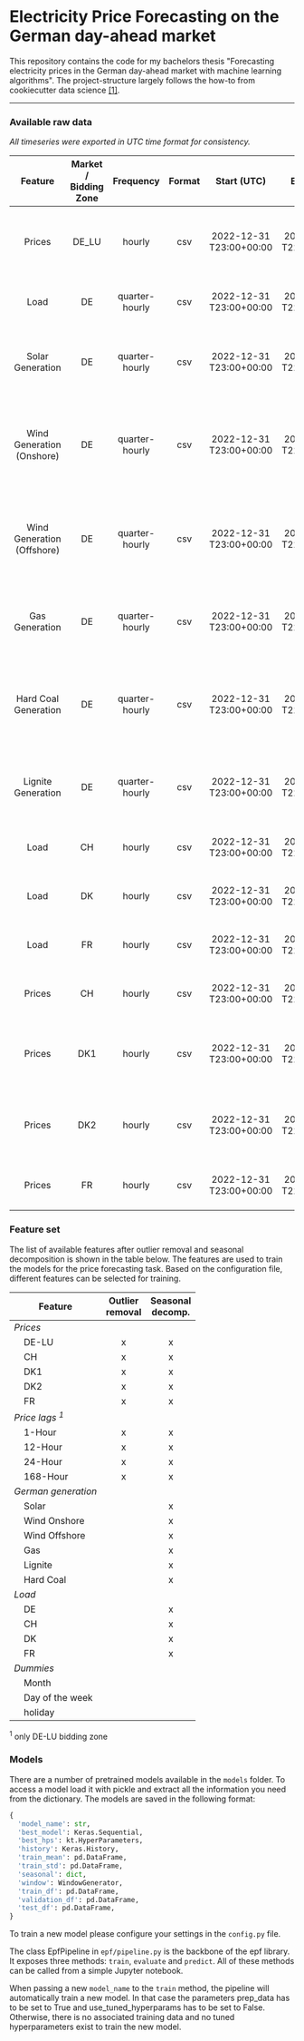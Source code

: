 
# Electricity Price Forecasting on the German day-ahead market

This repository contains the code for my bachelors thesis "Forecasting electricity prices in the German day-ahead market with machine learning algorithms". The project-structure largely follows the how-to from cookiecutter data science [[1]](./references/refs.md).

---

### Available raw data

*All timeseries were exported in UTC time format for consistency.*

|          Feature           | Market / Bidding Zone |   Frequency    | Format |        Start (UTC)         |         End (UTC)          | Source  |                                                                                                                                                                       URL                                                                                                                                                                        |
|:--------------------------:|:---------------------:|:--------------:|:------:|:--------------------------:|:--------------------------:|---------|:------------------------------------------------------------------------------------------------------------------------------------------------------------------------------------------------------------------------------------------------------------------------------------------------------------------------------------------------:|
|           Prices           |         DE_LU         |     hourly     |  csv   | 2022-12-31<br>T23:00+00:00 | 2024-12-31<br>T22:00+00:00 | ENTSO-E |                  [DE_LU Prices 2023](https://www.energy-charts.info/charts/price_spot_market/chart.htm?l=de&c=DE&year=2023&interval=year&legendItems=fy6&timezone=utc)<br>[DE_LU Prices 2024](https://www.energy-charts.info/charts/price_spot_market/chart.htm?l=de&c=DE&year=2024&interval=year&legendItems=ey5&timezone=utc)                  |
|            Load            |          DE           | quarter-hourly |  csv   | 2022-12-31<br>T23:00+00:00 | 2024-12-31<br>T22:45+00:00 | ENTSO-E |                     [DE Load 2023](https://www.energy-charts.info/charts/power/chart.htm?l=de&c=DE&legendItems=nyi&year=2023&interval=year&timezone=utc&source=entsoe)<br>[DE Load 2024](https://www.energy-charts.info/charts/power/chart.htm?l=de&c=DE&legendItems=nyi&year=2024&interval=year&timezone=utc&source=entsoe)                     |
|      Solar Generation      |          DE           | quarter-hourly |  csv   | 2022-12-31<br>T23:00+00:00 | 2024-12-31<br>T22:45+00:00 | ENTSO-E |         [DE Solar Generation 2023](https://www.energy-charts.info/charts/power/chart.htm?l=de&c=DE&legendItems=nyh&year=2023&interval=year&timezone=utc&source=entsoe)<br>[DE Solar Generation 2024](https://www.energy-charts.info/charts/power/chart.htm?l=de&c=DE&legendItems=nyh&year=2024&interval=year&timezone=utc&source=entsoe)         |
| Wind Generation (Onshore)  |          DE           | quarter-hourly |  csv   | 2022-12-31<br>T23:00+00:00 | 2024-12-31<br>T22:45+00:00 | ENTSO-E |  [DE Wind Generation Onshore 2023](https://www.energy-charts.info/charts/power/chart.htm?l=de&c=DE&legendItems=nyg&year=2023&interval=year&timezone=utc&source=entsoe)<br>[DE Wind Generation Onshore 2024](https://www.energy-charts.info/charts/power/chart.htm?l=de&c=DE&legendItems=nyg&year=2024&interval=year&timezone=utc&source=entsoe)  |
| Wind Generation (Offshore) |          DE           | quarter-hourly |  csv   | 2022-12-31<br>T23:00+00:00 | 2024-12-31<br>T22:45+00:00 | ENTSO-E | [DE Wind Generation Offshore 2023](https://www.energy-charts.info/charts/power/chart.htm?l=de&c=DE&legendItems=nyf&year=2023&interval=year&timezone=utc&source=entsoe)<br>[DE Wind Generation Offshore 2024](https://www.energy-charts.info/charts/power/chart.htm?l=de&c=DE&legendItems=nyf&year=2024&interval=year&timezone=utc&source=entsoe) |
|       Gas Generation       |          DE           | quarter-hourly |  csv   | 2022-12-31<br>T23:00+00:00 | 2024-12-31<br>T22:45+00:00 | ENTSO-E |           [DE Gas Generation 2023](https://www.energy-charts.info/charts/power/chart.htm?l=de&c=DE&source=entsoe&legendItems=ny8&year=2023&interval=year&timezone=utc)<br>[DE Gas Generation 2024](https://www.energy-charts.info/charts/power/chart.htm?l=de&c=DE&source=entsoe&legendItems=ny8&year=2024&interval=year&timezone=utc)           |
|    Hard Coal Generation    |          DE           | quarter-hourly |  csv   | 2022-12-31<br>T23:00+00:00 | 2024-12-31<br>T22:45+00:00 | ENTSO-E |     [DE Hard Coal Generation 2023](https://www.energy-charts.info/charts/power/chart.htm?l=de&c=DE&source=entsoe&legendItems=ny6&year=2023&interval=year&timezone=utc)<br>[DE Hard Coal Generation 2024](https://www.energy-charts.info/charts/power/chart.htm?l=de&c=DE&source=entsoe&legendItems=ny5&year=2024&interval=year&timezone=utc)     |
|     Lignite Generation     |          DE           | quarter-hourly |  csv   | 2022-12-31<br>T23:00+00:00 | 2024-12-31<br>T22:45+00:00 | ENTSO-E |       [DE Lignite Generation 2023](https://www.energy-charts.info/charts/power/chart.htm?l=de&c=DE&source=entsoe&legendItems=ny5&year=2023&interval=year&timezone=utc)<br>[DE Lignite Generation 2024](https://www.energy-charts.info/charts/power/chart.htm?l=de&c=DE&source=entsoe&legendItems=ny4&year=2024&interval=year&timezone=utc)       |
|            Load            |          CH           |     hourly     |  csv   | 2022-12-31<br>T23:00+00:00 | 2024-12-31<br>T22:00+00:00 | ENTSO-E |                     [CH Load 2023](https://www.energy-charts.info/charts/power/chart.htm?l=de&c=CH&legendItems=cy7&year=2023&interval=year&source=entsoe&timezone=utc)<br>[CH Load 2024](https://www.energy-charts.info/charts/power/chart.htm?l=de&c=CH&legendItems=cy7&year=2024&interval=year&source=entsoe&timezone=utc)                     |
|            Load            |          DK           |     hourly     |  csv   | 2022-12-31<br>T23:00+00:00 | 2024-12-31<br>T22:00+00:00 | ENTSO-E |                     [DK Load 2023](https://www.energy-charts.info/charts/power/chart.htm?l=de&c=DK&legendItems=fy9&year=2023&interval=year&source=entsoe&timezone=utc)<br>[DK Load 2024](https://www.energy-charts.info/charts/power/chart.htm?l=de&c=DK&legendItems=fy9&year=2024&interval=year&source=entsoe&timezone=utc)                     |
|            Load            |          FR           |     hourly     |  csv   | 2022-12-31<br>T23:00+00:00 | 2024-12-31<br>T22:00+00:00 | ENTSO-E |                     [FR Load 2023](https://www.energy-charts.info/charts/power/chart.htm?l=de&c=FR&legendItems=jye&year=2023&interval=year&source=entsoe&timezone=utc)<br>[FR Load 2024](https://www.energy-charts.info/charts/power/chart.htm?l=de&c=FR&legendItems=jye&year=2024&interval=year&source=entsoe&timezone=utc)                     |
|           Prices           |          CH           |     hourly     |  csv   | 2022-12-31<br>T23:00+00:00 | 2024-12-31<br>T22:00+00:00 | ENTSO-E |                     [CH Prices 2023](https://www.energy-charts.info/charts/price_spot_market/chart.htm?l=de&c=CH&legendItems=by4&year=2023&interval=year&timezone=utc)<br>[CH Prices 2024](https://www.energy-charts.info/charts/price_spot_market/chart.htm?l=de&c=CH&legendItems=by4&year=2024&interval=year&timezone=utc)                     |
|           Prices           |          DK1          |     hourly     |  csv   | 2022-12-31<br>T23:00+00:00 | 2024-12-31<br>T22:00+00:00 | ENTSO-E |                    [DK1 Prices 2023](https://www.energy-charts.info/charts/price_spot_market/chart.htm?l=de&c=DK&legendItems=7y4&year=2023&interval=year&timezone=utc)<br>[DK1 Prices 2024](https://www.energy-charts.info/charts/price_spot_market/chart.htm?l=de&c=DK&legendItems=7y4&year=2024&interval=year&timezone=utc)                    |
|           Prices           |          DK2          |     hourly     |  csv   | 2022-12-31<br>T23:00+00:00 | 2024-12-31<br>T22:00+00:00 | ENTSO-E |                    [DK2 Prices 2023](https://www.energy-charts.info/charts/price_spot_market/chart.htm?l=de&c=DK&legendItems=7y5&year=2023&interval=year&timezone=utc)<br>[DK2 Prices 2024](https://www.energy-charts.info/charts/price_spot_market/chart.htm?l=de&c=DK&legendItems=7y5&year=2024&interval=year&timezone=utc)                    |
|           Prices           |          FR           |     hourly     |  csv   | 2022-12-31<br>T23:00+00:00 | 2024-12-31<br>T22:00+00:00 | ENTSO-E |                    [FR Prices 2023](https://www.energy-charts.info/charts/price_spot_market/chart.htm?l=de&c=FR&legendItems=8y6&year=2023&interval=year&timezone=utc)<br>[FR Prices 2024 ](https://www.energy-charts.info/charts/price_spot_market/chart.htm?l=de&c=FR&legendItems=8y6&year=2024&interval=year&timezone=utc)                     |

### Feature set

The list of available features after outlier removal and seasonal decomposition is shown in the table below. 
The features are used to train the models for the price forecasting task. Based on the configuration file, different
features can be selected for training.

| Feature                                 | Outlier<br/> removal | Seasonal <br/> decomp. |
|-----------------------------------------|:--------------------:|:----------------------:|
| _Prices_                                |                      |                        |
| &nbsp;&nbsp;&nbsp;&nbsp;DE-LU           |          x           |           x            |
| &nbsp;&nbsp;&nbsp;&nbsp;CH              |          x           |           x            |
| &nbsp;&nbsp;&nbsp;&nbsp;DK1             |          x           |           x            |
| &nbsp;&nbsp;&nbsp;&nbsp;DK2             |          x           |           x            |
| &nbsp;&nbsp;&nbsp;&nbsp;FR              |          x           |           x            |
| _Price lags $^1$_                       |                      |                        |
| &nbsp;&nbsp;&nbsp;&nbsp;1-Hour          |          x           |           x            |
| &nbsp;&nbsp;&nbsp;&nbsp;12-Hour         |          x           |           x            |
| &nbsp;&nbsp;&nbsp;&nbsp;24-Hour         |          x           |           x            |
| &nbsp;&nbsp;&nbsp;&nbsp;168-Hour        |          x           |           x            |
| _German generation_                     |                      |                        |
| &nbsp;&nbsp;&nbsp;&nbsp;Solar           |                      |           x            |
| &nbsp;&nbsp;&nbsp;&nbsp;Wind Onshore    |                      |           x            |
| &nbsp;&nbsp;&nbsp;&nbsp;Wind Offshore   |                      |           x            |
| &nbsp;&nbsp;&nbsp;&nbsp;Gas             |                      |           x            |
| &nbsp;&nbsp;&nbsp;&nbsp;Lignite         |                      |           x            |
| &nbsp;&nbsp;&nbsp;&nbsp;Hard Coal       |                      |           x            |
| _Load_                                  |                      |                        |
| &nbsp;&nbsp;&nbsp;&nbsp;DE              |                      |           x            |
| &nbsp;&nbsp;&nbsp;&nbsp;CH              |                      |           x            |
| &nbsp;&nbsp;&nbsp;&nbsp;DK              |                      |           x            |
| &nbsp;&nbsp;&nbsp;&nbsp;FR              |                      |           x            |
| _Dummies_                               |                      |                        |
| &nbsp;&nbsp;&nbsp;&nbsp;Month           |                      |                        |
| &nbsp;&nbsp;&nbsp;&nbsp;Day of the week |                      |                        |
| &nbsp;&nbsp;&nbsp;&nbsp;holiday         |                      |                        |

$^1$ only DE-LU bidding zone

### Models

There are a number of pretrained models available in the `models` folder. To access a model load it with pickle and 
extract all the information you need from the dictionary. The models are saved in the following format:

```python
{
  'model_name': str,
  'best_model': Keras.Sequential,
  'best_hps': kt.HyperParameters,
  'history': Keras.History,
  'train_mean': pd.DataFrame,
  'train_std': pd.DataFrame,
  'seasonal': dict,
  'window': WindowGenerator,
  'train_df': pd.DataFrame,
  'validation_df': pd.DataFrame,
  'test_df': pd.DataFrame,
}
```

To train a new model please configure your settings in the `config.py` file.

The class EpfPipeline in `epf/pipeline.py` is the backbone of the epf library.
It exposes three methods: `train`, `evaluate` and `predict`. 
All of these methods can be called from a simple Jupyter notebook.

When passing a new `model_name` to the `train` method, the pipeline will automatically train a new model.
In that case the parameters prep_data has to be set to True and use_tuned_hyperparams has to be set to False. 
Otherwise, there is no associated training data and no tuned hyperparameters exist to train the new model.
